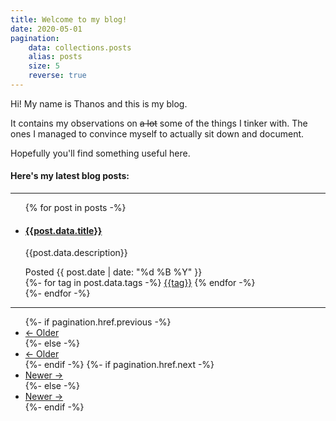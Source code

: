 ```yaml
---
title: Welcome to my blog!
date: 2020-05-01
pagination: 
    data: collections.posts
    alias: posts
    size: 5
    reverse: true
---
```


Hi! My name is Thanos and this is my blog.

It contains my observations on ~~a lot~~ some of the things I tinker with. The ones I managed to convince myself to actually sit down and document.

Hopefully you'll find something useful here.

#### Here's my latest blog posts:
<hr>

<ul class="list-group list-group-flush">
{% for post in posts -%}
    <li class="list-group-item">
        <h4><a href={{post.url}}>{{post.data.title}}</a></h4>
        <p>{{post.data.description}}</p>
        <div>
            <span class="badge badge-secondary">Posted {{ post.date | date: "%d %B %Y" }}</span>
            <div class="float-right">
                {%- for tag in post.data.tags -%}
                <a href="/tags/{{tag | url_encode }}" class="badge badge-pill badge-info">{{tag}}</a>
                {% endfor -%}
            </div>
        </div>
    </li>
{%- endfor -%}
</ul>

<hr>

<ul class="pagination justify-content-center mb-4">
    {%- if pagination.href.previous -%}
    <li class="page-item">
        <a class="page-link" href="{{pagination.href.previous}}">← Older</a>
    </li>
    {%- else -%}
    <li class="page-item disabled">
        <a class="page-link" href="#">← Older</a>
    </li>
    {%- endif -%}
    {%- if pagination.href.next -%}
    <li class="page-item">
        <a class="page-link" href="{{pagination.href.next}}">Newer →</a>
    </li>
    {%- else -%}
    <li class="page-item disabled">    
        <a class="page-link" href="#">Newer →</a>
    </li>
    {%- endif -%}
</ul>
